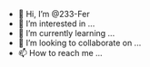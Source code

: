 - 👋 Hi, I’m @233-Fer
- 👀 I’m interested in ...
- 🌱 I’m currently learning ...
- 💞️ I’m looking to collaborate on ...
- 📫 How to reach me ...

<!---
233-Fer/233-Fer is a ✨ special ✨ repository because its `README.md` (this file) appears on your GitHub profile.
You can click the Preview link to take a look at your changes.
--->
